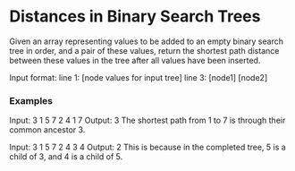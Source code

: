 # Distances in Binary Search Trees
Given an array representing values to be added to an empty binary search tree in order, and a pair of these values, return the shortest path distance between these values in the tree after all values have been inserted.

Input format:
line 1: [node values for input tree]
line 3: [node1] [node2]

### Examples

Input:
3 1 5 7 2 4
1 7
Output:
3
The shortest path from 1 to 7 is through their common ancestor 3.

Input:
3 1 5 7 2 4
3 4
Output:
2
This is because in the completed tree, 5 is a child of 3, and 4 is a child of 5.